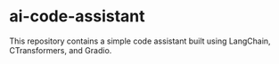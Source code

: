 # ai-code-assistant
This repository contains a simple code assistant built using LangChain, CTransformers, and Gradio.
